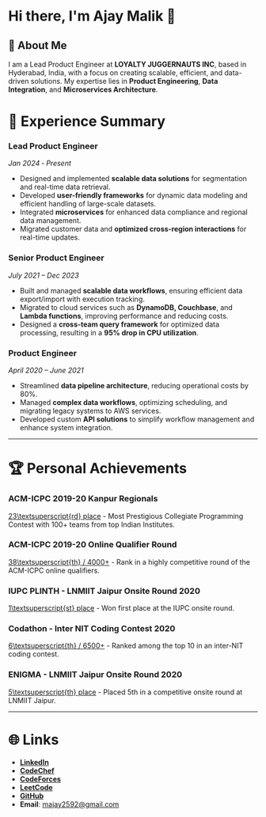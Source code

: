 # Hi there, I'm Ajay Malik 👋

## 🚀 About Me
I am a Lead Product Engineer at **LOYALTY JUGGERNAUTS INC**, based in Hyderabad, India, with a focus on creating scalable, efficient, and data-driven solutions. My expertise lies in **Product Engineering**, **Data Integration**, and **Microservices Architecture**.

# 🚀 **Experience Summary**

### **Lead Product Engineer**  
*Jan 2024 ‐ Present*  
- Designed and implemented **scalable data solutions** for segmentation and real-time data retrieval.
- Developed **user-friendly frameworks** for dynamic data modeling and efficient handling of large-scale datasets.
- Integrated **microservices** for enhanced data compliance and regional data management.
- Migrated customer data and **optimized cross-region interactions** for real-time updates.

### **Senior Product Engineer**  
*July 2021 – Dec 2023*  
- Built and managed **scalable data workflows**, ensuring efficient data export/import with execution tracking.
- Migrated to cloud services such as **DynamoDB, Couchbase**, and **Lambda functions**, improving performance and reducing costs.
- Designed a **cross-team query framework** for optimized data processing, resulting in a **95% drop in CPU utilization**.

### **Product Engineer**  
*April 2020 – June 2021*  
- Streamlined **data pipeline architecture**, reducing operational costs by 80%.
- Managed **complex data workflows**, optimizing scheduling, and migrating legacy systems to AWS services.
- Developed custom **API solutions** to simplify workflow management and enhance system integration.

---

# 🏆 **Personal Achievements**  
### **ACM-ICPC 2019-20 Kanpur Regionals**  
[23\textsuperscript{rd} place](https://www.codechef.com/public/rankings/ICPCKA19) - Most Prestigious Collegiate Programming Contest with 100+ teams from top Indian Institutes.

### **ACM-ICPC 2019-20 Online Qualifier Round**  
[38\textsuperscript{th} / 4000+](https://www.codechef.com/rankings/ICPCIN19?order=asc&page=2&sortBy=rank) - Rank in a highly competitive round of the ACM-ICPC online qualifiers.

### **IUPC PLINTH - LNMIIT Jaipur Onsite Round 2020**  
[1\textsuperscript{st} place](https://www.codechef.com/rankings/IUPC2020) - Won first place at the IUPC onsite round.

### **Codathon - Inter NIT Coding Contest 2020**  
[6\textsuperscript{th} / 6500+](https://www.hackerearth.com/challenges/college/codathon20-nitbhopal/leaderboard/) - Ranked among the top 10 in an inter-NIT coding contest.

### **ENIGMA - LNMIIT Jaipur Onsite Round 2020**  
[5\textsuperscript{th} place](https://www.codechef.com/rankings/EGMA2020) - Placed 5th in a competitive onsite round at LNMIIT Jaipur.

---

# 🌐 **Links**  
- **[LinkedIn](https://www.linkedin.com/in/ajay-malik/details/featured/)**  
- **[CodeChef](https://www.codechef.com/users/ajaymalik)**  
- **[CodeForces](https://codeforces.com/profile/ajaymalik)**  
- **[LeetCode](https://leetcode.com/u/ajaymalik/)**  
- **[GitHub](https://github.com/ajaymalik2592)**  
- **Email**: [majay2592@gmail.com](mailto:majay2592@gmail.com)
